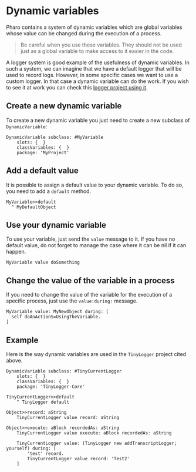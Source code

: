 # Dynamic variables

Pharo contains a system of dynamic variables which are global variables whose value can be changed during the execution of a process.

> Be careful when you use these variables. They should not be used just as a global variable to make access to it easier in the code.

A logger system is good example of the usefulness of dynamic variables. In such a system, we can imagine that we have a default logger that will be used to record logs. However, in some specific cases we want to use a custom logger. In that case a dynamic variable can do the work. If you wish to see it at work you can check this [logger project using it](https://github.com/jecisc/TinyLogger).

## Create a new dynamic variable

To create a new dynamic variable you just need to create a new subclass of `DynamicVariable`:

```Smalltalk
DynamicVariable subclass: #MyVariable
	slots: {  }
	classVariables: {  }
	package: 'MyProject'
```

## Add a default value

It is possible to assign a default value to your dynamic variable. To do so, you need to add a `default` method.

```Smalltalk
MyVariable>>default
  ^ MyDefaultObject
 ```
 
## Use your dynamic variable

To use your variable, just send the `value` message to it. If you have no default value, do not forget to manage the case where it can be nil if it can happen.

```Smalltalk
MyVariable value doSomething
```

## Change the value of the variable in a process

If you need to change the value of the variable for the execution of a specific process, just use the `value:during:` message.

```Smalltalk
MyVariable value: MyNewObject during: [
  self doAnActionS=UsingTheVariable.
]
```

## Example

Here is the way dynamic variables are used in the `TinyLogger` project cited above.

```Smalltalk
DynamicVariable subclass: #TinyCurrentLogger
	slots: {  }
	classVariables: {  }
	package: 'TinyLogger-Core'
```

```Smalltalk
TinyCurrentLogger>>default
	^ TinyLogger default
```

```Smalltalk
Object>>record: aString
	TinyCurrentLogger value record: aString
```

```Smalltalk
Object>>execute: aBlock recordedAs: aString
	TinyCurrentLogger value execute: aBlock recordedAs: aString
```

```Smalltalk
	TinyCurrentLogger value: (TinyLogger new addTranscriptLogger; yourself) during: [ 
		'test' record.
		TinyCurrentLogger value record: 'Test2'
	]
```


